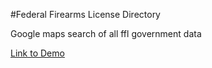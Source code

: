 #Federal Firearms License Directory


Google maps search of all ffl government data


[Link to Demo](http://ffl-locator.herokuapp.com)
